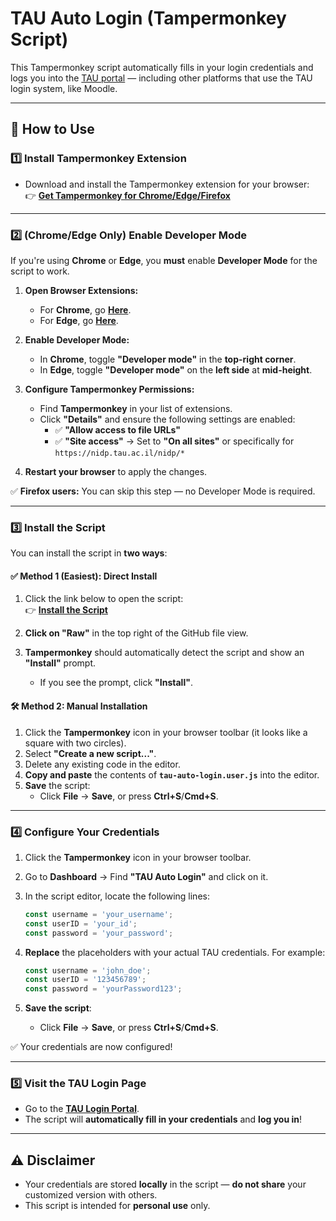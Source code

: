 # TAU Auto Login (Tampermonkey Script)

This Tampermonkey script automatically fills in your login credentials and logs you into the [TAU portal](https://nidp.tau.ac.il/nidp/) — including other platforms that use the TAU login system, like Moodle.

---

## 🚀 How to Use

### 1️⃣ Install Tampermonkey Extension  
- Download and install the Tampermonkey extension for your browser:  
  👉 [**Get Tampermonkey for Chrome/Edge/Firefox**](https://tampermonkey.net/)

---

### 2️⃣ (Chrome/Edge Only) Enable Developer Mode  
If you're using **Chrome** or **Edge**, you **must** enable **Developer Mode** for the script to work.

1. **Open Browser Extensions:**  
   - For **Chrome**, go [**Here**](chrome://extensions/).  
   - For **Edge**, go [**Here**](edge://extensions/).

2. **Enable Developer Mode:**  
   - In **Chrome**, toggle **"Developer mode"** in the **top-right corner**.  
   - In **Edge**, toggle **"Developer mode"** on the **left side** at **mid-height**.

3. **Configure Tampermonkey Permissions:**  
   - Find **Tampermonkey** in your list of extensions.  
   - Click **"Details"** and ensure the following settings are enabled:
     - ✅ **"Allow access to file URLs"**  
     - ✅ **"Site access"** → Set to **"On all sites"** or specifically for `https://nidp.tau.ac.il/nidp/*`

4. **Restart your browser** to apply the changes.

✅ **Firefox users:** You can skip this step — no Developer Mode is required.

---

### 3️⃣ Install the Script  

You can install the script in **two ways**:

#### ✅ **Method 1 (Easiest): Direct Install**  
1. Click the link below to open the script:  
   👉 [**Install the Script**](./tau-auto-login.user.js)

2. **Click on "Raw"** in the top right of the GitHub file view.

3. **Tampermonkey** should automatically detect the script and show an **"Install"** prompt.  
   - If you see the prompt, click **"Install"**.

#### 🛠️ **Method 2: Manual Installation**  
1. Click the **Tampermonkey** icon in your browser toolbar (it looks like a square with two circles).  
2. Select **"Create a new script..."**.  
3. Delete any existing code in the editor.  
4. **Copy and paste** the contents of **`tau-auto-login.user.js`** into the editor.  
5. **Save** the script:  
   - Click **File** → **Save**, or press **Ctrl+S**/**Cmd+S**.

---

### 4️⃣ Configure Your Credentials  

1. Click the **Tampermonkey** icon in your browser toolbar.  
2. Go to **Dashboard** → Find **"TAU Auto Login"** and click on it.  
3. In the script editor, locate the following lines:

    ```javascript
    const username = 'your_username';
    const userID = 'your_id';
    const password = 'your_password';
    ```

4. **Replace** the placeholders with your actual TAU credentials. For example:

    ```javascript
    const username = 'john_doe';
    const userID = '123456789';
    const password = 'yourPassword123';
    ```

5. **Save the script**:  
   - Click **File** → **Save**, or press **Ctrl+S**/**Cmd+S**.

✅ Your credentials are now configured!

---

### 5️⃣ Visit the TAU Login Page  
- Go to the [**TAU Login Portal**](https://nidp.tau.ac.il/nidp/).  
- The script will **automatically fill in your credentials** and **log you in**!

---

## ⚠️ Disclaimer
- Your credentials are stored **locally** in the script — **do not share** your customized version with others.  
- This script is intended for **personal use** only.
